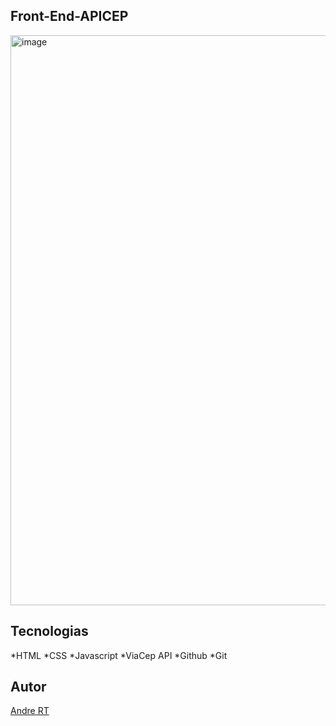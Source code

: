 ﻿## Front-End-APICEP

<img width="1919" height="912" alt="image" src="https://github.com/user-attachments/assets/67f7eb82-fa73-4500-8027-7a482cb429fb" />


## Tecnologias
*HTML
*CSS
*Javascript
*ViaCep API
*Github
*Git

## Autor
[Andre RT](https://www.linkedin.com/in/andr%C3%A9-roberto-tavares-03a36b316/)


